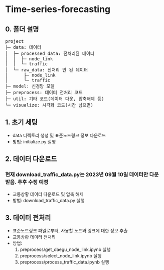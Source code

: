 # Time-series-forecasting

## 0. 폴더 설명
<pre>
project
├─ data: 데이터
│  ├─ processed_data: 전처리된 데이터
│  │  ├─ node_link
│  │  └─ traffic
│  └─ raw_data: 전처리 안 된 데이터
│      ├─ node_link
│      └─ traffic
├─ model: 신경망 모델
├─ preprocess: 데이터 전처리 코드
├─ util: 기타 코드(데이터 다운, 압축해제 등)
└─ visualize: 시각화 코드(시간 남으면)
</pre>

## 1. 초기 세팅
- data 디렉토리 생성 및 표준노드링크 정보 다운로드
- 방법: initialize.py 실행

## 2. 데이터 다운로드
### 현재 download_traffic_data.py는 2023년 09월 10일 데이터만 다운 받음. 추후 수정 예정
- 교통상황 데이터 다운로드 및 압축 해제
- 방법: download_traffic_data.py 실행

## 3. 데이터 전처리
- 표준노드링크 파일로부터, 사용할 노드와 링크에 대한 정보 추출
- 교통상황 데이터 전처리
- 방법:  
    1. preprocess/get_daegu_node_link.ipynb 실행
    2. preprocess/select_node_link.ipynb 실행
    3. preprocess/process_traffic_data.ipynb 실행
